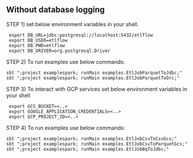 ## Without database logging

STEP 1) set below environment variables in your shell.
```shell
 export DB_URL=jdbc:postgresql://localhost:5432/etlflow
 export DB_USER=etlflow
 export DB_PWD=etlflow
 export DB_DRIVER=org.postgresql.Driver
```

STEP 2) To run examples use below commands:
```shell
sbt ";project examplespark; runMain examples.EtlJobParquetToJdbc;"
sbt ";project examplespark; runMain examples.EtlJobParquetToOrc;"
```

STEP 3) To interact with GCP services set below environment variables in your shell
```shell
 export GCS_BUCKET=<..>
 export GOOGLE_APPLICATION_CREDENTIALS=<..>
 export GCP_PROJECT_ID=<..>
```

STEP 4) To run examples use below commands:
```shell
sbt ";project examplespark; runMain examples.EtlJobCsvToCsvGcs;"
sbt ";project examplespark; runMain examples.EtlJobCsvToParquetGcs;"
sbt ";project examplespark; runMain examples.EtlJobBqToJdbc;"
```